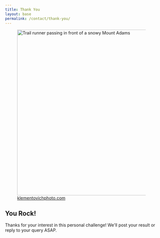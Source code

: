 ```yaml
---
title: Thank You
layout: base
permalink: /contact/thank-you/
---
```


<figure>
  <img src="/assets/images/thank-you.jpg" loading="lazy" alt="Trail runner passing in front of a snowy Mount Adams" width="1200" height="546">
  <figcaption>
    <a href="https://klementovichphoto.com">
      klementovichphoto.com
    </a>
  </figcaption>
</figure>

<div class="main-inner__wrapper">

## You Rock!

Thanks for your interest in this personal challenge! We'll post your result or reply to your query ASAP.

</div>
